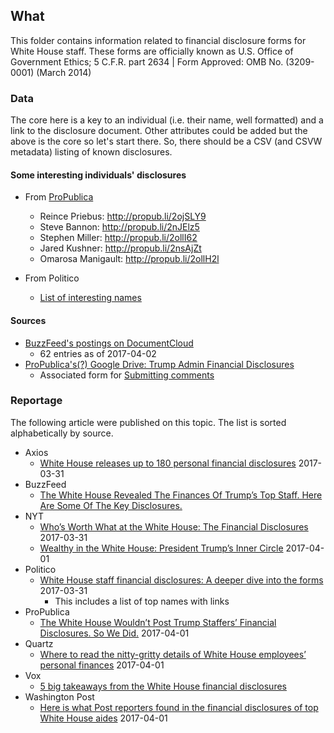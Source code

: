 ## What

This folder contains information related to financial disclosure forms for White House staff.
These forms are officially known as U.S. Office of Government Ethics; 5 C.F.R. part 2634 | Form Approved: OMB No. (3209-0001) (March 2014)

### Data

The core here is a key to an individual (i.e. their name, well formatted) and a link to the disclosure document.
Other attributes could be added but the above is the core so let's start there.
So, there should be a CSV (and CSVW metadata) listing of known disclosures.

#### Some interesting individuals' disclosures

- From [ProPublica](https://www.facebook.com/propublica/posts/10155255947269445)
  - Reince Priebus: http://propub.li/2ojSLY9
  - Steve Bannon: http://propub.li/2nJElz5
  - Stephen Miller: http://propub.li/2ollI62
  - Jared Kushner: http://propub.li/2nsAjZt
  - Omarosa Manigault: http://propub.li/2ollH2l

- From Politico
  - [List of interesting names](http://www.politico.com/story/2017/03/white-house-staff-financial-disclosure-forms-236770)

#### Sources

- [BuzzFeed's postings on DocumentCloud](https://www.documentcloud.org/public/search/projectid:32477-WH-financial-disclosures)
  - 62 entries as of 2017-04-02
- [ProPublica's(?) Google Drive: Trump Admin Financial Disclosures](https://drive.google.com/drive/u/0/folders/0BwDYM_Qm5fLWelV6UUNPZ1REalE)
  - Associated form for [Submitting comments](https://docs.google.com/forms/d/1N9aWPc7EWCMeE5CYRJKeRuw6qFtrmn4K5Zsf6DJayfo/viewform?edit_requested=true)

### Reportage

The following article were published on this topic. The list is sorted alphabetically by source.
- Axios
  - [White House releases up to 180 personal financial disclosures](https://www.axios.com/whose-financial-disclosures-are-included-in-the-wh-document-drop-2338924835.html) 2017-03-31
- BuzzFeed
  - [The White House Revealed The Finances Of Trump’s Top Staff. Here Are Some Of The Key Disclosures.](https://www.buzzfeed.com/chrisgeidner/the-white-house-revealed-the-finances-of-trumps-top-staff?utm_term=.ftMXbJRZMN)
- NYT
  - [Who’s Worth What at the White House: The Financial Disclosures](https://www.nytimes.com/2017/03/31/us/politics/white-house-releases-staff-financial-disclosures.html) 2017-03-31
  - [Wealthy in the White House: President Trump’s Inner Circle](https://www.nytimes.com/2017/04/01/us/politics/white-house-wealth-cohn-kushner-spicer.html?smid=fb-nytimes&smtyp=cur) 2017-04-01
- Politico
  - [White House staff financial disclosures: A deeper dive into the forms](http://www.politico.com/story/2017/03/white-house-staff-financial-disclosure-forms-236770) 2017-03-31
    - This includes a list of top names with links
- ProPublica
  - [The White House Wouldn’t Post Trump Staffers’ Financial Disclosures. So We Did.](https://www.propublica.org/article/white-house-wouldnt-post-trump-staffers-financial-disclosures) 2017-04-01
- Quartz
  - [Where to read the nitty-gritty details of White House employees’ personal finances](https://qz.com/947833/sean-spicer-steve-bannon-ivanka-trump-jared-kushner-where-to-read-the-financial-disclosures-of-over-60-of-the-white-houses-wealthiest-employees/) 2017-04-01
- Vox
  - [5 big takeaways from the White House financial disclosures](http://www.vox.com/2017/4/3/15147690/takeaways-white-house-financial-disclosures-trump-kushner)
- Washington Post
  - [Here is what Post reporters found in the financial disclosures of top White House aides](https://www.washingtonpost.com/news/post-politics/wp/2017/04/01/here-is-what-post-reporters-found-in-the-financial-disclosures-of-top-white-house-aides/) 2017-04-01
